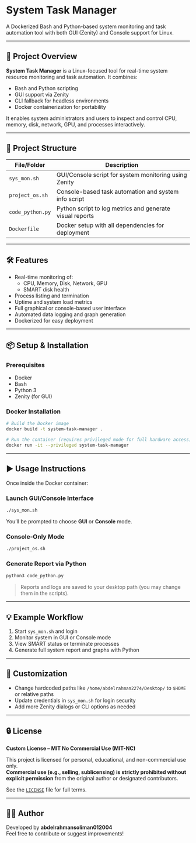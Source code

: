 # System Task Manager

A Dockerized Bash and Python-based system monitoring and task automation tool with both GUI (Zenity) and Console support for Linux.

---

## 🚀 Project Overview

**System Task Manager** is a Linux-focused tool for real-time system resource monitoring and task automation. It combines:

- Bash and Python scripting
- GUI support via Zenity
- CLI fallback for headless environments
- Docker containerization for portability

It enables system administrators and users to inspect and control CPU, memory, disk, network, GPU, and processes interactively.

---

## 📁 Project Structure

| File/Folder       | Description                                                                 |
|-------------------|-----------------------------------------------------------------------------|
| `sys_mon.sh`      | GUI/Console script for system monitoring using Zenity                       |
| `project_os.sh`   | Console-based task automation and system info script                        |
| `code_python.py`  | Python script to log metrics and generate visual reports                    |
| `Dockerfile`      | Docker setup with all dependencies for deployment                          |

---

## 🛠️ Features

- Real-time monitoring of:
  - CPU, Memory, Disk, Network, GPU
  - SMART disk health
- Process listing and termination
- Uptime and system load metrics
- Full graphical or console-based user interface
- Automated data logging and graph generation
- Dockerized for easy deployment

---

## 📦 Setup & Installation

### Prerequisites

- Docker
- Bash
- Python 3
- Zenity (for GUI)

### Docker Installation

```bash
# Build the Docker image
docker build -t system-task-manager .

# Run the container (requires privileged mode for full hardware access)
docker run -it --privileged system-task-manager
```

---

## ▶️ Usage Instructions

Once inside the Docker container:

### Launch GUI/Console Interface

```bash
./sys_mon.sh
```

You’ll be prompted to choose **GUI** or **Console** mode.

### Console-Only Mode

```bash
./project_os.sh
```

### Generate Report via Python

```bash
python3 code_python.py
```

> Reports and logs are saved to your desktop path (you may change them in the scripts).

---

## 💡 Example Workflow

1. Start `sys_mon.sh` and login
2. Monitor system in GUI or Console mode
3. View SMART status or terminate processes
4. Generate full system report and graphs with Python

---

## 🔧 Customization

- Change hardcoded paths like `/home/abdelrahman2274/Desktop/` to `$HOME` or relative paths
- Update credentials in `sys_mon.sh` for login security
- Add more Zenity dialogs or CLI options as needed

---

## 🔒 License

**Custom License – MIT No Commercial Use (MIT-NC)**

This project is licensed for personal, educational, and non-commercial use only.  
**Commercial use (e.g., selling, sublicensing) is strictly prohibited without explicit permission** from the original author or designated contributors.

See the [`LICENSE`](./LICENSE) file for full terms.

---

## 🧑‍💻 Author

Developed by **abdelrahmansoliman012004**  
Feel free to contribute or suggest improvements!

